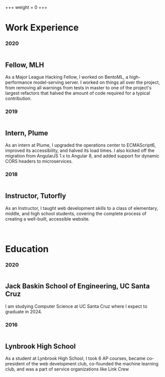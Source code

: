 +++
weight = 0
+++

<div id="experience-container">

# Work Experience

### 2020

<section class="education">
    <div>
        <img src="_index_/mlh-logo-white.svg" data-light-src="_index_/mlh-logo-black.svg" data-dark-src="_index_/mlh-logo-white.svg" alt="">
        <h2>Fellow, MLH</h2>
    </div>
    
As a Major League Hacking Fellow, I worked on BentoML, a high-performance model-serving server. I worked on things all over the 
project, from removing all warnings from tests in master to one of the project's largest refactors that halved the amount of code 
required for a typical contribution.
</section>

### 2019

<section class="education">
    <div>
        <img src="_index_/plume.png" alt="">
        <h2>Intern, Plume</h2>
    </div>

As an intern at Plume, I upgraded the operations center to ECMAScript6, improved its accessibility, and halved its load times. I also kicked off the migration from AngularJS 1.x to Angular 8, and added support for dynamic CORS headers to microservices. 
</section>

### 2018

<section class="education">
    <div>
        <img src="_index_/tutorfly.png" alt="">
        <h2>Instructor, Tutorfly</h2>
    </div>

As an Instructor, I taught web development skills to a class of elementary, middle, and high school students, covering the complete process of creating a well-built, accessible website. 
</section>

<br>

# Education

### 2020

<section class="education">
    <div>
        <img src="_index_/ucsc.png" alt="">
        <h2>Jack Baskin School of Engineering, UC Santa Cruz</h2>
    </div>
    <p>I am studying Computer Science at UC Santa Cruz where I expect to graduate in 2024.</p>
</section>

### 2016
<section class="education">
    <div>
        <img src="_index_/lhs.jpg" alt="">
        <h2>Lynbrook High School</h2>
    </div>
    <p>As a student at Lynbrook High School, I took 6 AP courses, became co-president of the web development club, co-founded the machine learning club, and was a part of service organizations like Link Crew</p>
</section>

</div>

